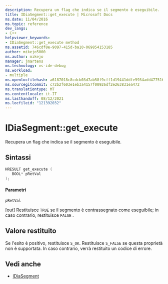 ```yaml
---
description: Recupera un flag che indica se il segmento è eseguibile.
title: IDiaSegment::get_execute | Microsoft Docs
ms.date: 11/04/2016
ms.topic: reference
dev_langs:
- C++
helpviewer_keywords:
- IDiaSegment::get_execute method
ms.assetid: 746cdf8e-9097-415d-ba10-069854153185
author: mikejo5000
ms.author: mikejo
manager: jmartens
ms.technology: vs-ide-debug
ms.workload:
- multiple
ms.openlocfilehash: a6187018c8cdcb03d7ab58f9cff1d19441ddfe5934add477516a8f7c146d0d09
ms.sourcegitcommit: c72b2f603e1eb3a4157f00926df2e263831ea472
ms.translationtype: MT
ms.contentlocale: it-IT
ms.lasthandoff: 08/12/2021
ms.locfileid: "121392032"
---
```

# <a name="idiasegmentget_execute"></a>IDiaSegment::get_execute
Recupera un flag che indica se il segmento è eseguibile.

## <a name="syntax"></a>Sintassi

```C++
HRESULT get_execute ( 
   BOOL* pRetVal
);
```

#### <a name="parameters"></a>Parametri
 `pRetVal`

[out] Restituisce `TRUE` se il segmento è contrassegnato come eseguibile; in caso contrario, restituisce `FALSE` .

## <a name="return-value"></a>Valore restituito
 Se l'esito è positivo, restituisce `S_OK`. Restituisce `S_FALSE` se questa proprietà non è supportata. In caso contrario, verrà restituito un codice di errore.

## <a name="see-also"></a>Vedi anche
- [IDiaSegment](../../debugger/debug-interface-access/idiasegment.md)
